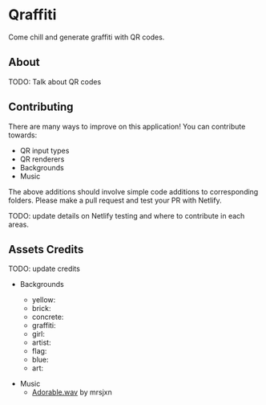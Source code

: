 # Qraffiti

Come chill and generate graffiti with QR codes.

## About

TODO: Talk about QR codes

## Contributing

There are many ways to improve on this application! You can contribute towards:

- QR input types
- QR renderers
- Backgrounds
- Music

The above additions should involve simple code additions to corresponding folders. Please make a pull request and test your PR with Netlify.

TODO: update details on Netlify testing and where to contribute in each areas.

## Assets Credits

TODO: update credits

- Backgrounds

  - yellow:
  - brick:
  - concrete:
  - graffiti:
  - girl:
  - artist:
  - flag:
  - blue:
  - art:

* Music
  - [Adorable.wav](https://soundcloud.com/mrsjxn/adorable) by mrsjxn

